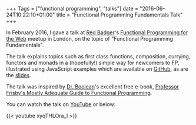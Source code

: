 +++
Tags = ["functional programming", "talks"]
date = "2016-06-24T10:22:10+01:00"
title = "Functional Programming Fundamentals Talk"
+++

In February 2016, I gave a talk at [Red Badger](https://red-badger.com/)'s [Functional Programming for the Web](http://www.meetup.com/Functional-Programming-for-the-Web/) meetup in London, on the topic of "Functional Programming Fundamentals". 

The talk explains topics such as first class functions, composition, currying, functors and monads in a (hopefully!) simple way for newcomers to FP, illustrated using JavaScript examples which are available on [GitHub](http://bit.ly/FPFundamentalsCode), as are the [slides](http://bit.ly/FPFundementals).

The talk was inspired by [Dr. Boolean](https://twitter.com/drboolean)'s excellent free e-book, [Professor Frisby's Mostly Adequate Guide to Functional Programming](https://github.com/MostlyAdequate/mostly-adequate-guide).

You can watch the talk on [YouTube](http://bit.ly/FPFundementalsTalk) or below:

{{< youtube xyqTHLOra_I >}}
